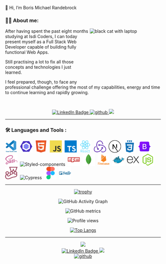 👋 Hi, I’m Boris Michael Randebrock &nbsp; 
### 👨‍💻 About me:        
<img src="https://media.giphy.com/media/WUlplcMpOCEmTGBtBW/giphy.gif"
     alt="black cat with laptop" align="right" width="230" height="170">

After having spent the past eight months studying at Isdi Coders, I can today present myself as a Full Stack Web Developer capable of building fully functional Web Apps.&nbsp;

Still practising a lot to fix all those concepts and technologies I just learned.&nbsp;

I feel prepared, though, to face any professional challenge offering the most of my capabilities, energy and time to continue learning and rapidly growing. 

&nbsp;
 <div id="badges" align="center">

  <a href="https://www.linkedin.com/in/boris-michael-randebrock/" target="_blank">
    <img src="https://img.shields.io/badge/LinkedIn-blue?style=for-the-badge&logo=linkedin&logoColor=white" alt="LinkedIn Badge"/>
  </a>
   <a href="https://github.com/BorisMichaelRandebrock" target="blank">
 <img src='https://cdn.jsdelivr.net/npm/simple-icons@3.0.1/icons/github.svg' alt='github' height='40'>
 </a>
      <a href="mailto:boris@randebrock.com">
    <img src="https://img.shields.io/badge/Gmail-D14836?style=for-the-badge&logo=gmail&logoColor=white"/>
  </a>
</div>

---------------------------------------------------------------------------

### :hammer_and_wrench: Languages and Tools :

<div>
  
   <img src="https://raw.githubusercontent.com/devicons/devicon/1119b9f84c0290e0f0b38982099a2bd027a48bf1/icons/vscode/vscode-original-wordmark.svg" title="VSCode" alt="VSCode" width="40" height="40"/>&nbsp;
    <img src="https://raw.githubusercontent.com/devicons/devicon/1119b9f84c0290e0f0b38982099a2bd027a48bf1/icons/eslint/eslint-original.svg" title="Eslint" alt="Eslint" width="40" height="40"/>&nbsp;
  <img src="https://github.com/devicons/devicon/blob/master/icons/html5/html5-original.svg" title="HTML5" alt="HTML" width="40" height="40"/>&nbsp;
  <img src="https://github.com/devicons/devicon/blob/master/icons/javascript/javascript-original.svg" title="JavaScript" alt="JavaScript" width="40" height="40"/>&nbsp;
  <img src="https://raw.githubusercontent.com/devicons/devicon/1119b9f84c0290e0f0b38982099a2bd027a48bf1/icons/typescript/typescript-original.svg" title="Typescript" alt="Typescript" width="40" height="40"/>&nbsp;
   <img src="https://github.com/devicons/devicon/blob/master/icons/react/react-original-wordmark.svg" title="React" alt="React" width="40" height="40"/>&nbsp;
  <img src="https://github.com/devicons/devicon/blob/master/icons/redux/redux-original.svg" title="Redux" alt="Redux " width="40" height="40"/>&nbsp;
  <img src="https://raw.githubusercontent.com/devicons/devicon/1119b9f84c0290e0f0b38982099a2bd027a48bf1/icons/nextjs/nextjs-line.svg" title="Nextjs" alt="Nextjs" width="40" height="40"/>&nbsp;
  <img src="https://github.com/devicons/devicon/blob/master/icons/css3/css3-plain-wordmark.svg"  title="CSS3" alt="CSS" width="40" height="40"/>&nbsp;
  <img src="https://raw.githubusercontent.com/devicons/devicon/1119b9f84c0290e0f0b38982099a2bd027a48bf1/icons/bootstrap/bootstrap-original.svg" title="Bootstrap" alt="Bootstrap" width="40" height="40"/>&nbsp;
   <img src="https://raw.githubusercontent.com/devicons/devicon/1119b9f84c0290e0f0b38982099a2bd027a48bf1/icons/sass/sass-original.svg" title="Sass" alt="Sass" width="40" height="40"/>&nbsp;
    <img src="https://www.daggala.com/static/228867c3668e439101821568a8a03b54/19ca5/sc.png" title="Styled-components" alt="Styled-components" width="40" height="40"/>&nbsp;
<img src="https://raw.githubusercontent.com/devicons/devicon/1119b9f84c0290e0f0b38982099a2bd027a48bf1/icons/npm/npm-original-wordmark.svg" title="Npm" alt="Npm" width="40" height="40"/>&nbsp;
    <img src="https://raw.githubusercontent.com/devicons/devicon/1119b9f84c0290e0f0b38982099a2bd027a48bf1/icons/mongodb/mongodb-original.svg" title="Mongodb" alt="Mongodb" width="40" height="40"/>&nbsp;
  <img src="https://github.com/devicons/devicon/blob/master/icons/firebase/firebase-plain-wordmark.svg" title="Firebase" alt="Firebase" width="40" height="40"/>&nbsp;
  <img src="https://raw.githubusercontent.com/devicons/devicon/1119b9f84c0290e0f0b38982099a2bd027a48bf1/icons/docker/docker-original.svg" title="Docker"  alt="Docker" width="40" height="40"/>&nbsp;
  <img src="https://raw.githubusercontent.com/devicons/devicon/1119b9f84c0290e0f0b38982099a2bd027a48bf1/icons/express/express-original.svg" title="Express"  alt="Express" width="40" height="40"/>&nbsp;
  <img src="https://raw.githubusercontent.com/devicons/devicon/1119b9f84c0290e0f0b38982099a2bd027a48bf1/icons/nodejs/nodejs-original.svg" width="40" height="40"/>&nbsp;
    <img src="https://raw.githubusercontent.com/devicons/devicon/1119b9f84c0290e0f0b38982099a2bd027a48bf1/icons/jest/jest-plain.svg" title="Jest" alt="Jest" width="40" height="40"/>&nbsp;
 <img src="https://iconape.com/wp-content/files/gj/370774/svg/370774.svg" title="Cypress" alt="Cypress" width="40" height="40"/>&nbsp;
 <img src="https://github.com/devicons/devicon/raw/master/icons/figma/figma-original.svg" title="Figma" alt="Figma" width="40" height="40"/>&nbsp;
 <img src="https://raw.githubusercontent.com/devicons/devicon/1119b9f84c0290e0f0b38982099a2bd027a48bf1/icons/trello/trello-plain-wordmark.svg" title="Trello" alt="Trello" width="40" height="40"/>&nbsp;


   
</div>

-------------------------------------------------------------------------------

<div align="center">

     
<!---
 :fire: My Stats :
[![GitHub Streak](http://github-readme-streak-stats.herokuapp.com?user=BorisMichaelRandebrock&hide_border=true&date_format=j%20M%5B%20Y%5D)](https://git.io/streak-stats)

    
 [![Top Langs](https://github-readme-stats.vercel.app/api/top-langs/?username=BorisMichaelRandebrock&layout=compact&theme=vision-friendly-light)](https://github.com/anuraghazra/github-readme-stats)
     
<img src="https://github-readme-stats.vercel.app/api?username=BorisMichaelRandebrock" />
     
     --->
     
[![trophy](https://github-profile-trophy.vercel.app/?username=BorisMichaelRandebrock)](https://github.com/ryo-ma/github-profile-trophy)

![GitHub Activity Graph](https://activity-graph.herokuapp.com/graph?username=BorisMichaelRandebrock)  

![GitHub metrics](https://metrics.lecoq.io/BorisMichaelRandebrock)  

![Profile views](https://gpvc.arturio.dev/BorisMichaelRandebrock) 

 [![Top Langs](https://github-readme-stats.vercel.app/api/top-langs/?username=BorisMichaelRandebrock&layout=compact&theme=vision-friendly-light)](https://github.com/anuraghazra/github-readme-stats)



-------------------------------

<div id="header" align="center">
  <img src="https://media.giphy.com/media/M9gbBd9nbDrOTu1Mqx/giphy.gif" width="100"/>
</div>

     
 <div id="badges">
  <a href="https://www.linkedin.com/in/boris-michael-randebrock/" target="_blank">
    <img src="https://img.shields.io/badge/LinkedIn-blue?style=for-the-badge&logo=linkedin&logoColor=white" alt="LinkedIn Badge"/>
  </a>
      <a href="mailto:boris@randebrock.com">
    <img src="https://img.shields.io/badge/Gmail-D14836?style=for-the-badge&logo=gmail&logoColor=white"/>
  </a>
</div>
  <a href="https://github.com/BorisMichaelRandebrock" target="blank">
 <img src='https://cdn.jsdelivr.net/npm/simple-icons@3.0.1/icons/github.svg' alt='github' height='40'>
 </a>
     

 
<!---





<img src="https://github-readme-stats.vercel.app/api?username=BorisMichaelRandebrock" /> <= this is working 


https://github-readme-streak-stats.herokuapp.com/?user=BorisMichaelRandebrock

BorisMichaelRandebrock/BorisMichaelRandebrock is a ✨ special ✨ repository because its `README.md` (this file) appears on your GitHub profile.
You can click the Preview link to take a look at your changes.

  <img src="https://raw.githubusercontent.com/devicons/devicon/1119b9f84c0290e0f0b38982099a2bd027a48bf1/icons/codepen/codepen-plain.svg" title="Codepen" alt="Codepen" width="40" height="40"/>&nbsp;
 <img src="https://raw.githubusercontent.com/devicons/devicon/1119b9f84c0290e0f0b38982099a2bd027a48bf1/icons/heroku/heroku-original.svg" title="Heroku" alt="Heroku" width="40" height="40"/>&nbsp;
  <img src="https://raw.githubusercontent.com/devicons/devicon/1119b9f84c0290e0f0b38982099a2bd027a48bf1/icons/github/github-original.svg" title="Github" alt="Github" width="40" height="40"/>&nbsp;
  <img src="https://github.com/devicons/devicon/blob/master/icons/git/git-original-wordmark.svg" title="Git" **alt="Git" width="40" height="40"/>&nbsp;
 <img src="https://raw.githubusercontent.com/devicons/devicon/1119b9f84c0290e0f0b38982099a2bd027a48bf1/icons/trello/trello-plain-wordmark.svg" title="Trello" alt="Trello" width="40" height="40"/>&nbsp;

 
--->

